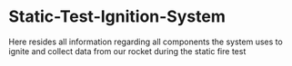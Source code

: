 # Static-Test-Ignition-System
Here resides all information regarding all components the system uses to ignite and collect data from our rocket during the static fire test
